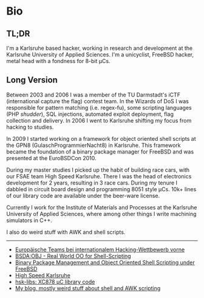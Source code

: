 Bio
===

TL;DR
-----

I'm a Karlsruhe based hacker, working in research and development at the
Karlsruhe University of Applied Sciences. I'm a unicyclist, FreeBSD hacker,
metal head with a fondness for 8-bit µCs.

Long Version
------------

Between 2003 and 2006 I was a member of the TU Darmstadt's iCTF
(international capture the flag) contest team. In the Wizards of DoS I was
responsible for pattern matching (i.e. regex-fu), some scripting
languages (PHP *shudder*), SQL injections, automated exploit deployment,
flag collection and delivery. In 2006 I went to Karlsruhe shifting my focus
from hacking to studies.

In 2009 I started working on a framework for object oriented shell scripts
at the GPN8 (GulaschProgrammierNacht8) in Karlsruhe. This framework became
the foundation of a binary package manager for FreeBSD and was presented
at the EuroBSDCon 2010.

During my master studies I picked up the habit of building race cars,
with our FSAE team High Speed Karlsruhe. There I was the head of electronics
development for 2 years, resulting in 3 race cars.
During my tenure I dabbled in circuit board design and programming
8051 style µCs. 10k+ lines of our library code are available under
the beer-ware license.

Currently I work for the Institute of Materials and Processes at the
Karlsruhe University of Applied Sciences, where among other things
I write machining simulators in C++.

I also do weird stuff with AWK and shell scripts.

----

- [Europäische Teams bei internationalem Hacking-Wettbewerb vorne](http://www.heise.de/security/meldung/Europaeische-Teams-bei-internationalem-Hacking-Wettbewerb-vorne-158175.html)
- [BSDA:OBJ - Real World OO for Shell-Scripting](http://sourceforge.net/p/bsdadminscripts/bsda2/ci/default/tree/src/bsda_obj.md)
- [Binary Package Management and Object Oriented Shell Scripting under FreeBSD](http://2010.eurobsdcon.org/presentations-schedule/paper-detail-view/?tx_ptconfmgm_controller_detail_paper[uid]=17&tx_ptconfmgm_controller_detail_paper[pid]=299)
- [High Speed Karlsruhe](http://highspeed-karlsruhe.de/)
- [hsk-libs: XC878 µC library code](http://sourceforge.net/p/hsk/libs/ci/default/tree/)
- [My blog, mostly weird stuff about shell and AWK scripting](http://angryswarm.blogspot.com/)

